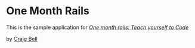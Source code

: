 # One Month Rails

This is the sample application for
[*One month rails: Teach yourself to Code*](http://onemonthrails.com)

by [Craig Bell](http://craigbelldesign.com)